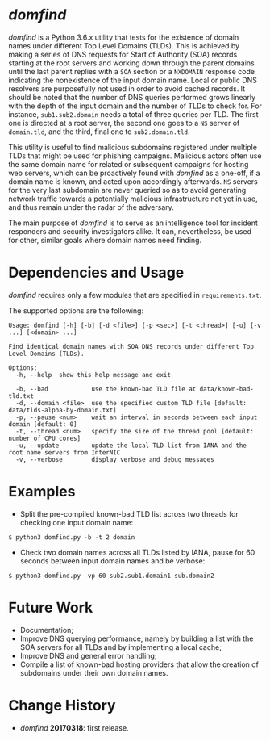 # *domfind*

*domfind* is a Python 3.6.x utility that tests for the existence of domain names under different Top Level Domains (TLDs). This is achieved by making a series of DNS requests for Start of Authority (SOA) records starting at the root servers and working down through the parent domains until the last parent replies with a `SOA` section or a `NXDOMAIN` response code indicating the nonexistence of the input domain name. Local or public DNS resolvers are purposefully not used in order to avoid cached records. It should be noted that the number of DNS queries performed grows linearly with the depth of the input domain and the number of TLDs to check for. For instance, `sub1.sub2.domain` needs a total of three queries per TLD. The first one is directed at a root server, the second one goes to a `NS` server of `domain.tld`, and the third, final one to `sub2.domain.tld`.

This utility is useful to find malicious subdomains registered under multiple TLDs that might be used for phishing campaigns. Malicious actors often use the same domain name for related or subsequent campaigns for hosting web servers, which can be proactively found with *domfind* as a one-off, if a domain name is known, and acted upon accordingly afterwards. `NS` servers for the very last subdomain are never queried so as to avoid generating network traffic towards a potentially malicious infrastructure not yet in use, and thus remain under the radar of the adversary.

The main purpose of *domfind* is to serve as an intelligence tool for incident responders and security investigators alike. It can, nevertheless, be used for other, similar goals where domain names need finding.

# Dependencies and Usage

*domfind* requires only a few modules that are specified in `requirements.txt`.

The supported options are the following:

```
Usage: domfind [-h] [-b] [-d <file>] [-p <sec>] [-t <thread>] [-u] [-v ...] [<domain> ...]

Find identical domain names with SOA DNS records under different Top Level Domains (TLDs).

Options:
  -h, --help  show this help message and exit

  -b, --bad            use the known-bad TLD file at data/known-bad-tld.txt
  -d, --domain <file>  use the specified custom TLD file [default: data/tlds-alpha-by-domain.txt]
  -p, --pause <num>    wait an interval in seconds between each input domain [default: 0]
  -t, --thread <num>   specify the size of the thread pool [default: number of CPU cores]
  -u, --update         update the local TLD list from IANA and the root name servers from InterNIC
  -v, --verbose        display verbose and debug messages
```

# Examples

* Split the pre-compiled known-bad TLD list across two threads for checking one input domain name:

```
$ python3 domfind.py -b -t 2 domain
```

* Check two domain names across all TLDs listed by IANA, pause for 60 seconds between input domain names and be verbose:

```
$ python3 domfind.py -vp 60 sub2.sub1.domain1 sub.domain2
```

# Future Work

* Documentation;
* Improve DNS querying performance, namely by building a list with the SOA servers for all TLDs and by implementing a local cache;
* Improve DNS and general error handling;
* Compile a list of known-bad hosting providers that allow the creation of subdomains under their own domain names.

# Change History

* *domfind* **20170318**: first release.